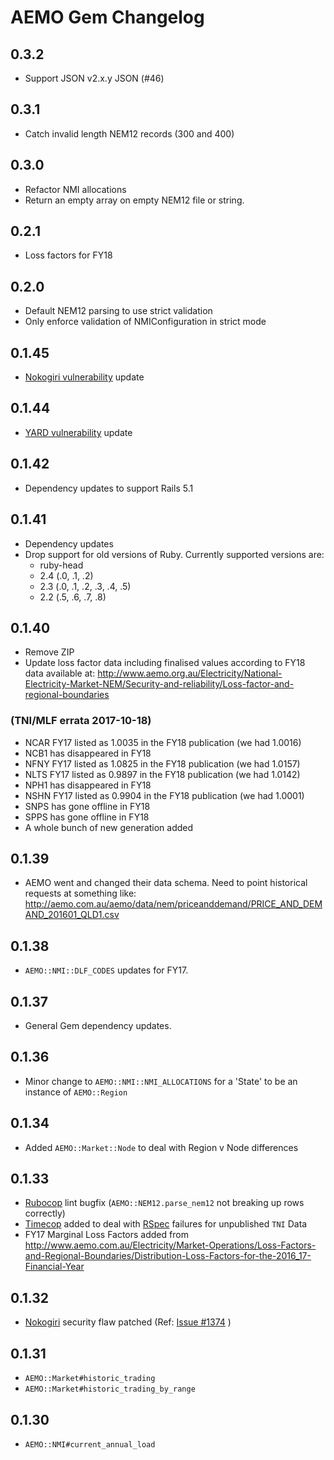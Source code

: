 # AEMO Gem Changelog

## 0.3.2

- Support JSON v2.x.y JSON (#46)

## 0.3.1

- Catch invalid length  NEM12 records (300 and 400)

## 0.3.0

- Refactor NMI allocations
- Return an empty array on empty NEM12 file or string.

## 0.2.1

- Loss factors for FY18

## 0.2.0

- Default NEM12 parsing to use strict validation
- Only enforce validation of NMIConfiguration in strict mode

## 0.1.45

- [Nokogiri vulnerability](https://rubysec.com/advisories/nokogiri-CVE-2017-15412)
  update

## 0.1.44

- [YARD vulnerability](https://rubysec.com/advisories/yard-CVE-2017-17042)
  update

## 0.1.42

- Dependency updates to support Rails 5.1

## 0.1.41

- Dependency updates
- Drop support for old versions of Ruby. Currently supported versions are:
  - ruby-head
  - 2.4 (.0, .1, .2)
  - 2.3 (.0, .1, .2, .3, .4, .5)
  - 2.2 (.5, .6, .7, .8)

## 0.1.40

- Remove ZIP
- Update loss factor data including finalised values according to FY18 data
  available at:
  http://www.aemo.org.au/Electricity/National-Electricity-Market-NEM/Security-and-reliability/Loss-factor-and-regional-boundaries

### (TNI/MLF errata 2017-10-18)

- NCAR FY17 listed as 1.0035 in the FY18 publication (we had 1.0016)
- NCB1 has disappeared in FY18
- NFNY FY17 listed as 1.0825 in the FY18 publication (we had 1.0157)
- NLTS FY17 listed as 0.9897 in the FY18 publication (we had 1.0142)
- NPH1 has disappeared in FY18
- NSHN FY17 listed as 0.9904 in the FY18 publication (we had 1.0001)
- SNPS has gone offline in FY18
- SPPS has gone offline in FY18
- A whole bunch of new generation added

## 0.1.39

- AEMO went and changed their data schema. Need to point historical requests
  at something like:
  http://aemo.com.au/aemo/data/nem/priceanddemand/PRICE_AND_DEMAND_201601_QLD1.csv

## 0.1.38

- `AEMO::NMI::DLF_CODES` updates for FY17.

## 0.1.37

- General Gem dependency updates.

## 0.1.36

- Minor change to `AEMO::NMI::NMI_ALLOCATIONS` for a 'State' to be an instance
  of `AEMO::Region`

## 0.1.34

- Added `AEMO::Market::Node` to deal with Region v Node differences

## 0.1.33

- [Rubocop](https://github.com/rubocop-hq/rubocop) lint bugfix
  (`AEMO::NEM12.parse_nem12` not breaking up rows correctly)
- [Timecop](https://github.com/travisjeffery/timecop) added to deal with
  [RSpec](https://rspec.info/) failures for unpublished `TNI` Data
- FY17 Marginal Loss Factors added from
  http://www.aemo.com.au/Electricity/Market-Operations/Loss-Factors-and-Regional-Boundaries/Distribution-Loss-Factors-for-the-2016_17-Financial-Year

## 0.1.32

- [Nokogiri](https://github.com/sparklemotion/nokogiri) security flaw patched
  (Ref: [Issue #1374](https://github.com/sparklemotion/nokogiri/issues/1374) )

## 0.1.31

- `AEMO::Market#historic_trading`
- `AEMO::Market#historic_trading_by_range`

## 0.1.30

- `AEMO::NMI#current_annual_load`
